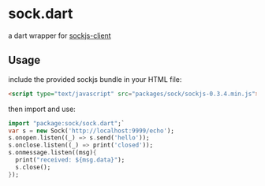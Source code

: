 sock.dart 
=========

a dart wrapper for [sockjs-client](https://github.com/sockjs/sockjs-client)

## Usage

include the provided sockjs bundle in your HTML file:

```html
<script type="text/javascript" src="packages/sock/sockjs-0.3.4.min.js"></script>
```

then import and use:

```dart
import "package:sock/sock.dart";`
var s = new Sock('http://localhost:9999/echo');
s.onopen.listen((_) => s.send('hello'));
s.onclose.listen((_) => print('closed'));
s.onmessage.listen((msg){
  print("received: ${msg.data}");
  s.close();
});
```

